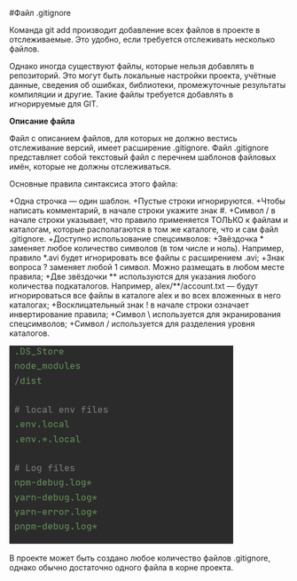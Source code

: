#Файл .gitignore

Команда git add производит добавление всех файлов в проекте в отслеживаемые. Это удобно, если требуется отслеживать несколько файлов.

Однако иногда существуют файлы, которые нельзя добавлять в репозиторий. Это могут быть локальные настройки проекта, учётные данные, сведения об ошибках, библиотеки, промежуточные результаты компиляции и другие. Такие файлы требуется добавлять в игнорируемые для GIT.

**Описание файла**

Файл с описанием файлов, для которых не должно вестись отслеживание версий, имеет расширение .gitignore. Файл .gitignore представляет собой текстовый файл с перечнем шаблонов файловых имён, которые не должны отслеживаться.

Основные правила синтаксиса этого файла:

+Одна строчка — один шаблон.
+Пустые строки игнорируются.
+Чтобы написать комментарий, в начале строки укажите знак #.
+Символ / в начале строки указывает, что правило применяется ТОЛЬКО к файлам и каталогам, которые располагаются в том же каталоге, что и сам файл .gitignore.
+Доступно использование спецсимволов:
  +Звёздочка * заменяет любое количество символов (в том числе и ноль). Например, правило *.avi будет игнорировать все файлы с расширением .avi;
  +Знак вопроса ? заменяет любой 1 символ. Можно размещать в любом месте правила;
  +Две звёздочки ** используются для указания любого количества подкаталогов. Например, alex/**/account.txt — будут игнорироваться все файлы в каталоге alex и во всех вложенных в него каталогах;
  +Восклицательный знак ! в начале строки означает инвертирование правила;
  +Символ \ используется для экранирования спецсимволов;
  +Символ / используется для разделения уровня каталогов.

![FILE_GITIGNORE](./file_gitignore.png)

В проекте может быть создано любое количество файлов .gitignore, однако обычно достаточно одного файла в корне проекта.

